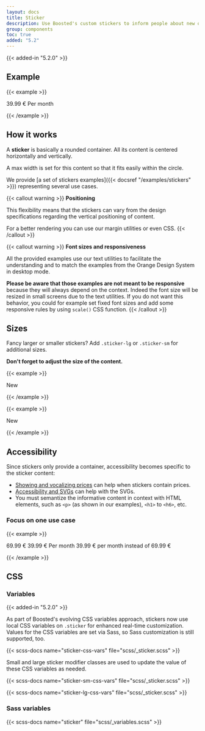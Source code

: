 ```yaml
---
layout: docs
title: Sticker
description: Use Boosted's custom stickers to inform people about new offers.
group: components
toc: true
added: "5.2"
---
```


{{< added-in "5.2.0" >}}

## Example

{{< example >}}
<div class="sticker">
  <p class="mb-0">
    <span class="display-3 mb-0 d-block">39.99 €</span>
    <span>Per month</span>
  </p>
</div>
{{< /example >}}

## How it works

A **sticker** is basically a rounded container. All its content is centered horizontally and vertically.

A max width is set for this content so that it fits easily within the circle.

We provide [a set of stickers examples]({{< docsref "/examples/stickers" >}}) representing several use cases.

{{< callout warning >}}
**Positioning**

This flexibility means that the stickers can vary from the design specifications regarding the vertical positioning of content.

For a better rendering you can use our margin utilities or even CSS.
{{< /callout >}}

{{< callout warning >}}
**Font sizes and responsiveness**

All the provided examples use our text utilities to facilitate the understanding and to match the examples from the Orange Design System in desktop mode.

**Please be aware that those examples are not meant to be responsive** because they will always depend on the context. Indeed the font size will be resized in small screens due to the text utilities. If you do not want this behavior, you could for example set fixed font sizes and add some responsive rules by using `scale()` CSS function.
{{< /callout >}}

## Sizes

Fancy larger or smaller stickers? Add `.sticker-lg` or `.sticker-sm` for additional sizes.

**Don't forget to adjust the size of the content.**

{{< example >}}
<div class="sticker sticker-lg">
  <p class="mb-0">
    <span class="display-1">New</span>
  </p>
</div>
{{< /example >}}

{{< example >}}
<div class="sticker sticker-sm">
  <p class="mb-0">
    <span class="h2">New</span>
  </p>
</div>
{{< /example >}}

## Accessibility

Since stickers only provide a container, accessibility becomes specific to the sticker content:
* [Showing and vocalizing prices](https://a11y-guidelines.orange.com/en/web/components-examples/price-vocalization) can help when stickers contain prices.
* [Accessibility and SVGs](https://a11y-guidelines.orange.com/en/articles/accessible-svg) can help with the SVGs.
* You must semantize the informative content in context with HTML elements, such as `<p>` (as shown in our examples), `<h1>` to `<h6>`, etc.

### Focus on one use case

{{< example >}}
<div class="sticker">
  <p class="mb-1">
    <span class="h3 mb-0 d-block text-decoration-line-through" aria-hidden="true">69.99 €</span>
    <span class="display-3 mb-0 d-block" aria-hidden="true">39.99 €</span>
    <span aria-hidden="true">Per month</span>
    <span class="visually-hidden">39.99 € per month instead of 69.99 €</span>
  </p>
</div>
{{< /example >}}

## CSS

### Variables

{{< added-in "5.2.0" >}}

As part of Boosted's evolving CSS variables approach, stickers now use local CSS variables on `.sticker` for enhanced real-time customization. Values for the CSS variables are set via Sass, so Sass customization is still supported, too.

{{< scss-docs name="sticker-css-vars" file="scss/_sticker.scss" >}}

Small and large sticker modifier classes are used to update the value of these CSS variables as needed.

{{< scss-docs name="sticker-sm-css-vars" file="scss/_sticker.scss" >}}

{{< scss-docs name="sticker-lg-css-vars" file="scss/_sticker.scss" >}}

### Sass variables

{{< scss-docs name="sticker" file="scss/_variables.scss" >}}
